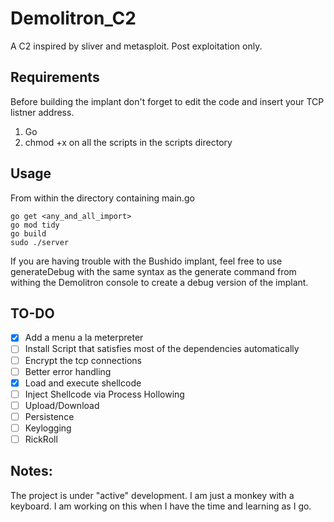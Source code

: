 
# Demolitron_C2
A C2 inspired by sliver and metasploit. Post exploitation only.
  

## Requirements
Before building the implant don't forget to edit the code and insert your TCP listner address.

 1. Go
 2. chmod +x on all the scripts in the scripts directory

## Usage
From within the directory containing main.go

    go get <any_and_all_import>
    go mod tidy
    go build
    sudo ./server
If you are having trouble with the Bushido implant, feel free to use generateDebug with the same syntax as the generate command from withing the Demolitron console to create a debug version of the implant.


## TO-DO

 - [x]  Add a menu a la meterpreter
 - [ ] Install Script that satisfies most of the dependencies automatically
 - [ ] Encrypt the tcp connections
 - [ ] Better error handling
 - [x] Load and execute shellcode
 - [ ] Inject Shellcode via Process Hollowing
 - [ ] Upload/Download
 - [ ] Persistence
 - [ ] Keylogging
 - [ ] RickRoll

## Notes:
The project is under "active" development. I am just a monkey with a keyboard. I am working on this when I have the time and learning as I go.
